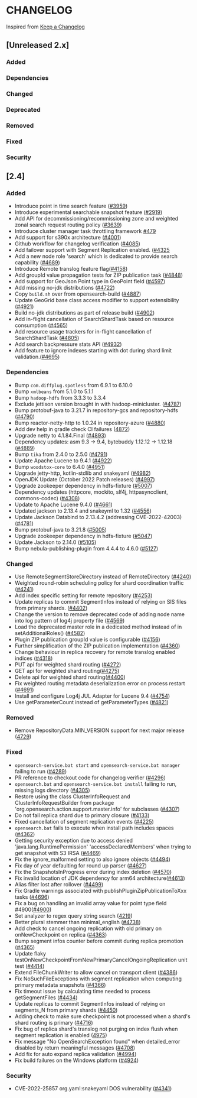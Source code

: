 # CHANGELOG
Inspired from [Keep a Changelog](https://keepachangelog.com/en/1.0.0/)

## [Unreleased 2.x]
### Added
### Dependencies
### Changed
### Deprecated
### Removed
### Fixed
### Security

## [2.4]
### Added
- Introduce point in time search feature ([#3959](https://github.com/opensearch-project/OpenSearch/issues/3959))
- Introduce experimental searchable snapshot feature ([#2919](https://github.com/opensearch-project/OpenSearch/issues/2919))
- Add API for decommissioning/recommissioning zone and weighted zonal search request routing policy ([#3639](https://github.com/opensearch-project/OpenSearch/issues/3639))
- Introduce cluster manager task throttling framework [#479](https://github.com/opensearch-project/OpenSearch/issues/479)
- Add support for s390x architecture ([#4001](https://github.com/opensearch-project/OpenSearch/pull/4001))
- Github workflow for changelog verification ([#4085](https://github.com/opensearch-project/OpenSearch/pull/4085))
- Add failover support with Segment Replication enabled. ([#4325](https://github.com/opensearch-project/OpenSearch/pull/4325)
- Add a new node role 'search' which is dedicated to provide search capability ([#4689](https://github.com/opensearch-project/OpenSearch/pull/4689))
- Introduce Remote translog feature flag([#4158](https://github.com/opensearch-project/OpenSearch/pull/4158))
- Add groupId value propagation tests for ZIP publication task ([#4848](https://github.com/opensearch-project/OpenSearch/pull/4848))
- Add support for GeoJson Point type in GeoPoint field ([#4597](https://github.com/opensearch-project/OpenSearch/pull/4597))
- Add missing no-jdk distributions ([#4722](https://github.com/opensearch-project/OpenSearch/pull/4722))
- Copy `build.sh` over from opensearch-build ([#4887](https://github.com/opensearch-project/OpenSearch/pull/4887))
- Update GeoGrid base class access modifier to support extensibility ([#4921](https://github.com/opensearch-project/OpenSearch/pull/4921))
- Build no-jdk distributions as part of release build ([#4902](https://github.com/opensearch-project/OpenSearch/pull/4902))
- Add in-flight cancellation of SearchShardTask based on resource consumption ([#4565](https://github.com/opensearch-project/OpenSearch/pull/4565))
- Add resource usage trackers for in-flight cancellation of SearchShardTask ([#4805](https://github.com/opensearch-project/OpenSearch/pull/4805))
- Add search backpressure stats API ([#4932](https://github.com/opensearch-project/OpenSearch/pull/4932))
- Add feature to ignore indexes starting with dot during shard limit validation.([#4695](https://github.com/opensearch-project/OpenSearch/pull/4695))

### Dependencies
- Bump `com.diffplug.spotless` from 6.9.1 to 6.10.0
- Bump `xmlbeans` from 5.1.0 to 5.1.1
- Bump `hadoop-hdfs` from 3.3.3 to 3.3.4
- Exclude jettison version brought in with hadoop-minicluster. ([#4787](https://github.com/opensearch-project/OpenSearch/pull/4787))
- Bump protobuf-java to 3.21.7 in repository-gcs and repository-hdfs ([#4790](https://github.com/opensearch-project/OpenSearch/pull/4790))
- Bump reactor-netty-http to 1.0.24 in repository-azure ([#4880](https://github.com/opensearch-project/OpenSearch/pull/4880))
- Add dev help in gradle check CI failures ([4872](https://github.com/opensearch-project/OpenSearch/pull/4872))
- Upgrade netty to 4.1.84.Final ([#4893](https://github.com/opensearch-project/OpenSearch/pull/4893))
- Dependency updates: asm 9.3 -> 9.4, bytebuddy 1.12.12 -> 1.12.18 ([#4889](https://github.com/opensearch-project/OpenSearch/pull/4889))
- Bump `tika` from 2.4.0 to 2.5.0 ([#4791](https://github.com/opensearch-project/OpenSearch/pull/4791))
- Update Apache Lucene to 9.4.1 ([#4922](https://github.com/opensearch-project/OpenSearch/pull/4922))
- Bump `woodstox-core` to 6.4.0 ([#4951](https://github.com/opensearch-project/OpenSearch/pull/4951))
- Upgrade jetty-http, kotlin-stdlib and snakeyaml ([#4982](https://github.com/opensearch-project/OpenSearch/pull/4982))
- OpenJDK Update (October 2022 Patch releases) ([#4997](https://github.com/opensearch-project/OpenSearch/pull/4997))
- Upgrade zookeeper dependency in hdfs-fixture ([#5007](https://github.com/opensearch-project/OpenSearch/pull/5007))
- Dependency updates (httpcore, mockito, slf4j, httpasyncclient, commons-codec) ([#4308](https://github.com/opensearch-project/OpenSearch/pull/4308))
- Update to Apache Lucene 9.4.0 ([#4661](https://github.com/opensearch-project/OpenSearch/pull/4661))
- Updated jackson to 2.13.4 and snakeyml to 1.32 ([#4556](https://github.com/opensearch-project/OpenSearch/pull/4556))
- Update Jackson Databind to 2.13.4.2 (addressing CVE-2022-42003) ([#4781](https://github.com/opensearch-project/OpenSearch/pull/4781))
- Bump protobuf-java to 3.21.8 ([#5005](https://github.com/opensearch-project/OpenSearch/pull/5005))
- Upgrade zookeeper dependency in hdfs-fixture ([#5047](https://github.com/opensearch-project/OpenSearch/pull/5047))
- Update Jackson to 2.14.0 ([#5105](https://github.com/opensearch-project/OpenSearch/pull/5105))
- Bump nebula-publishing-plugin from 4.4.4 to 4.6.0 ([#5127](https://github.com/opensearch-project/OpenSearch/pull/5127))

### Changed
- Use RemoteSegmentStoreDirectory instead of RemoteDirectory ([#4240](https://github.com/opensearch-project/OpenSearch/pull/4240))
- Weighted round-robin scheduling policy for shard coordination traffic ([#4241](https://github.com/opensearch-project/OpenSearch/pull/4241))
- Add index specific setting for remote repository ([#4253](https://github.com/opensearch-project/OpenSearch/pull/4253))
- Update replicas to commit SegmentInfos instead of relying on SIS files from primary shards. ([#4402](https://github.com/opensearch-project/OpenSearch/pull/4402))
- Change the version to remove deprecated code of adding node name into log pattern of log4j property file ([#4569](https://github.com/opensearch-project/OpenSearch/pull/4569))
- Load the deprecated master role in a dedicated method instead of in setAdditionalRoles() ([#4582](https://github.com/opensearch-project/OpenSearch/pull/4582))
- Plugin ZIP publication groupId value is configurable ([#4156](https://github.com/opensearch-project/OpenSearch/pull/4156))
- Further simplification of the ZIP publication implementation ([#4360](https://github.com/opensearch-project/OpenSearch/pull/4360))
- Change behaviour in replica recovery for remote translog enabled indices ([#4318](https://github.com/opensearch-project/OpenSearch/pull/4318))
- PUT api for weighted shard routing ([#4272](https://github.com/opensearch-project/OpenSearch/pull/4272))
- GET api for weighted shard routing([#4275](https://github.com/opensearch-project/OpenSearch/pull/4275/))
- Delete api for weighted shard routing([#4400](https://github.com/opensearch-project/OpenSearch/pull/4400/))
- Fix weighted routing metadata deserialization error on process restart ([#4691](https://github.com/opensearch-project/OpenSearch/pull/4691))
- Install and configure Log4j JUL Adapter for Lucene 9.4 ([#4754](https://github.com/opensearch-project/OpenSearch/pull/4754))
- Use getParameterCount instead of getParameterTypes ([#4821](https://github.com/opensearch-project/OpenSearch/pull/4821))

### Removed
- Remove RepositoryData.MIN_VERSION support for next major release ([4729](https://github.com/opensearch-project/OpenSearch/pull/4729))

### Fixed
- `opensearch-service.bat start` and `opensearch-service.bat manager` failing to run ([#4289](https://github.com/opensearch-project/OpenSearch/pull/4289))
- PR reference to checkout code for changelog verifier ([#4296](https://github.com/opensearch-project/OpenSearch/pull/4296))
- `opensearch.bat` and `opensearch-service.bat install` failing to run, missing logs directory ([#4305](https://github.com/opensearch-project/OpenSearch/pull/4305))
- Restore using the class ClusterInfoRequest and ClusterInfoRequestBuilder from package 'org.opensearch.action.support.master.info' for subclasses ([#4307](https://github.com/opensearch-project/OpenSearch/pull/4307))
- Do not fail replica shard due to primary closure ([#4133](https://github.com/opensearch-project/OpenSearch/pull/4133))
- Fixed cancellation of segment replication events ([#4225](https://github.com/opensearch-project/OpenSearch/pull/4225))
- `opensearch.bat` fails to execute when install path includes spaces ([#4362](https://github.com/opensearch-project/OpenSearch/pull/4362))
- Getting security exception due to access denied 'java.lang.RuntimePermission' 'accessDeclaredMembers' when trying to get snapshot with S3 IRSA ([#4469](https://github.com/opensearch-project/OpenSearch/pull/4469))
- Fix the ignore_malformed setting to also ignore objects ([#4494](https://github.com/opensearch-project/OpenSearch/pull/4494))
- Fix day of year defaulting for round up parser ([#4627](https://github.com/opensearch-project/OpenSearch/pull/4627))
- Fix the SnapshotsInProgress error during index deletion ([#4570](https://github.com/opensearch-project/OpenSearch/pull/4570))
- Fix invalid location of JDK dependency for arm64 architecture([#4613](https://github.com/opensearch-project/OpenSearch/pull/4613))
- Alias filter lost after rollover ([#4499](https://github.com/opensearch-project/OpenSearch/pull/4499))
- Fix Gradle warnings associated with publishPluginZipPublicationToXxx tasks ([#4696](https://github.com/opensearch-project/OpenSearch/pull/4696))
- Fix a bug on handling an invalid array value for point type field #4900([#4900](https://github.com/opensearch-project/OpenSearch/pull/4900))
- Set analyzer to regex query string search ([4219](https://github.com/opensearch-project/OpenSearch/pull/4219))
- Better plural stemmer than minimal_english ([#4738](https://github.com/opensearch-project/OpenSearch/pull/4738))
- Add check to cancel ongoing replication with old primary on onNewCheckpoint on replica ([#4363](https://github.com/opensearch-project/OpenSearch/pull/4363))
- Bump segment infos counter before commit during replica promotion ([#4365](https://github.com/opensearch-project/OpenSearch/pull/4365))
- Update flaky testOnNewCheckpointFromNewPrimaryCancelOngoingReplication unit test ([#4414](https://github.com/opensearch-project/OpenSearch/pull/4414))
- Extend FileChunkWriter to allow cancel on transport client ([#4386](https://github.com/opensearch-project/OpenSearch/pull/4386))
- Fix NoSuchFileExceptions with segment replication when computing primary metadata snapshots ([#4366](https://github.com/opensearch-project/OpenSearch/pull/4366))
- Fix timeout issue by calculating time needed to process getSegmentFiles ([#4434](https://github.com/opensearch-project/OpenSearch/pull/4434))
- Update replicas to commit SegmentInfos instead of relying on segments_N from primary shards ([#4450](https://github.com/opensearch-project/OpenSearch/pull/4450))
- Adding check to make sure checkpoint is not processed when a shard's shard routing is primary ([#4716](https://github.com/opensearch-project/OpenSearch/pull/4716))
- Fix bug of replica shard's translog not purging on index flush when segment replication is enabled ([4975](https://github.com/opensearch-project/OpenSearch/pull/4975))
- Fix message "No OpenSearchException found" when detailed_error disabled by return meaningful messages ([#4708](https://github.com/opensearch-project/OpenSearch/pull/4708))
- Add fix for auto expand replica validation ([#4994](https://github.com/opensearch-project/OpenSearch/pull/4994))
- Fix build failures on the Windows platform ([#4924](https://github.com/opensearch-project/OpenSearch/issues/4924))

### Security
- CVE-2022-25857 org.yaml:snakeyaml DOS vulnerability ([#4341](https://github.com/opensearch-project/OpenSearch/pull/4341))

